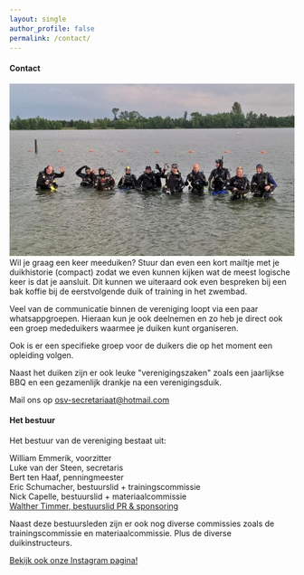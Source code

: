 ```yaml
---
layout: single
author_profile: false
permalink: /contact/
---
```


#### Contact
![OSV Veenendaal](/assets/images/groetjes-osv.jpg)
Wil je graag een keer meeduiken? Stuur dan even een kort mailtje met je duikhistorie (compact) zodat we even kunnen kijken wat de meest logische keer is dat je aansluit. Dit kunnen we uiteraard ook even bespreken bij een bak koffie bij de eerstvolgende duik of training in het zwembad. 

Veel van de communicatie binnen de vereniging loopt via een paar whatsappgroepen. Hieraan kun je ook deelnemen en zo heb je direct ook een groep mededuikers waarmee je duiken kunt organiseren. 

Ook is er een specifieke groep voor de duikers die op het moment een opleiding volgen.  

Naast het duiken zijn er ook leuke "verenigingszaken" zoals een jaarlijkse BBQ en een gezamenlijk drankje na een verenigingsduik. 

Mail ons op [osv-secretariaat@hotmail.com](mailto:osv-secretariaat@hotmail.com)

#### Het bestuur
Het bestuur van de vereniging bestaat uit:

William Emmerik, voorzitter  
Luke van der Steen, secretaris     
Bert ten Haaf, penningmeester   
Eric Schumacher, bestuurslid + trainingscommissie  
Nick Capelle, bestuurslid + materiaalcommissie  
[Walther Timmer, bestuurslid PR & sponsoring](mailto:walthertimmer@protonmail.com)  

Naast deze bestuursleden zijn er ook nog diverse commissies zoals de trainingscommissie en materiaalcommissie. Plus de diverse duikinstructeurs.

[Bekijk ook onze Instagram pagina!](https://www.instagram.com/osvveenendaal/)  